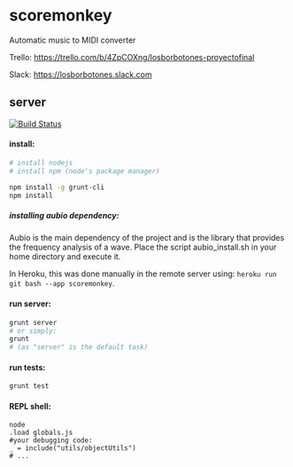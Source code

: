 # scoremonkey
Automatic music to MIDI converter

Trello: https://trello.com/b/4ZpCOXng/losborbotones-proyectofinal

Slack: https://losborbotones.slack.com 

## server

[![Build Status](https://semaphoreci.com/api/v1/projects/7f2c0aa5-872c-4170-8077-9f64bb5dfd5c/408337/badge.svg)](https://semaphoreci.com/rodri042/scoremonkey) 

#### install:
```bash
# install nodejs
# install npm (node's package manager)

npm install -g grunt-cli
npm install
```

##### installing aubio dependency:
Aubio is the main dependency of the project and is the library that provides the frequency analysis of a  wave. Place the script aubio_install.sh in your home directory and execute it.

In Heroku, this was done manually in the remote server using: `heroku run git bash --app scoremonkey`.

#### run server:
```bash
grunt server
# or simply:
grunt
# (as "server" is the default task)
```

#### run tests:
```bash
grunt test
```

#### REPL shell:
```shell
node
.load globals.js
#your debugging code:
_ = include("utils/objectUtils")
# ...
```
